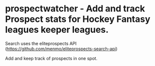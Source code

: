 prospectwatcher - Add and track Prospect stats for Hockey Fantasy leagues keeper leagues.
===============

Search uses the eliteprospects API (https://github.com/menmo/eliteprospects-search-api) 

Add and keep track of prospects in one spot.
